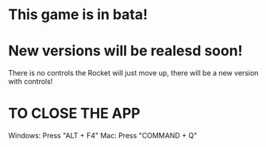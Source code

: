 # This game is in bata!
# New versions will be realesd soon!
There is no controls the Rocket will just move up, there will be a new version with controls!
# TO CLOSE THE APP
Windows: Press "ALT + F4"
Mac: Press "COMMAND + Q"
